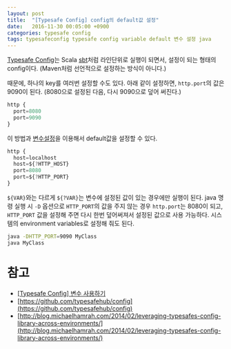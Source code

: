 ```yaml
---
layout: post
title:  "[Typesafe Config] config의 default값 설정"
date:   2016-11-30 00:05:00 +0900
categories: typesafe config
tags: typesafeconfig typesafe config variable default 변수 설정 java
---
```


[Typesafe Config](https://github.com/typesafehub/config)는 Scala [sbt](http://www.scala-sbt.org/)처럼 라인단위로 실행이 되면서, 설정이 되는 형태의 config이다. (Maven처럼 선언적으로 설정하는 방식이 아니다.)

때문에, 하나의 key를 여러번 설정할 수도 있다. 아래 같이 설정하면, `http.port`의 값은 9090이 된다. (8080으로 설정된 다음, 다시 9090으로 덮어 써진다.)

```javascript
http {
  port=8080
  port=9090
}
```

이 방법과 [변수설정](/notes/2016/11/29/typesafeconfig-use-variable)을 이용해서 default값을 설정할 수 있다.

```javascript
http {
  host=localhost
  host=${?HTTP_HOST}
  port=8080
  port=${?HTTP_PORT}
}
```

`${VAR}`와는 다르게 `${?VAR}`는 변수에 설정된 값이 있는 경우에만 실행이 된다. java 명령 실행 시 `-D` 옵션으로 `HTTP_PORT`의 값을 주지 않는 경우 `http.port`는 8080이 되고, `HTTP_PORT` 값을 설정해 주면 다시 한번 덮어써져서 설정된 값으로 사용 가능하다. 시스템의 environment variables로 설정해 줘도 된다.

```bash
java -DHTTP_PORT=9090 MyClass
java MyClass
```

# 참고
- [[Typesafe Config] 변수 사용하기](/notes/2016/11/29/typesafeconfig-use-variable)
- [https://github.com/typesafehub/config](https://github.com/typesafehub/config)
- [http://blog.michaelhamrah.com/2014/02/leveraging-typesafes-config-library-across-environments/](http://blog.michaelhamrah.com/2014/02/leveraging-typesafes-config-library-across-environments/)
